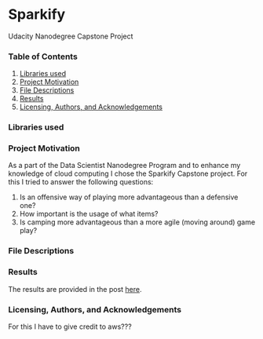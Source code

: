 # Sparkify
Udacity Nanodegree Capstone Project

### Table of Contents

1. [Libraries used](#libs)
2. [Project Motivation](#motivation)
3. [File Descriptions](#files)
4. [Results](#results)
5. [Licensing, Authors, and Acknowledgements](#licensing)

### Libraries used <a name="libs"></a>


### Project Motivation <a name="motiation"></a>
As a part of the Data Scientist Nanodegree Program and to enhance my knowledge of cloud computing I chose the Sparkify
Capstone project. For this I tried to answer the following questions:

1. Is an offensive way of playing more advantageous than a defensive one?
2. How important is the usage of what items?
3. Is camping more advantageous than a more agile (moving around) game play?

### File Descriptions <a name="files"></a>


### Results <a name="results"></a>
The results are provided in the post [here](https://medium.com/@felix.kler/how-to-win-in-playerunknowns-battleground-c7f780dabc38).

### Licensing, Authors, and Acknowledgements <a name="licensing"></a>
For this I have to give credit to aws???

